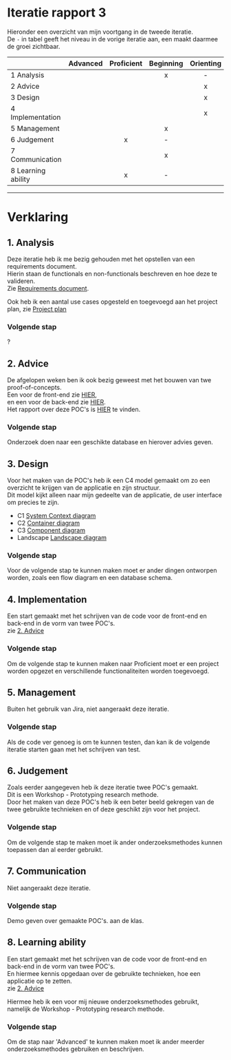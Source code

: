 # Iteratie rapport 3

Hieronder een overzicht van mijn voortgang in de tweede iteratie.\
De `-` in tabel geeft het niveau in de vorige iteratie aan, een maakt daarmee de groei zichtbaar.

|                    | Advanced | Proficient | Beginning | Orienting | Undefined |
|--------------------|:--------:|:----------:|:---------:|:---------:|:---------:|
| 1 Analysis         |          |            |     x     |     -     |           |
| 2 Advice           |          |            |           |     x     |           |
| 3 Design           |          |            |           |     x     |     -     |
| 4 Implementation   |          |            |           |     x     |     -     |
| 5 Management       |          |            |     x     |           |           |
| 6 Judgement        |          |     x      |     -     |           |           |
| 7 Communication    |          |            |     x     |           |           |
| 8 Learning ability |          |     x      |     -     |           |           |

---
# Verklaring

## 1. Analysis
Deze iteratie heb ik me bezig gehouden met het opstellen van een requirements document.\
Hierin staan de functionals en non-functionals beschreven en hoe deze te valideren.\
Zie [Requirements document](https://github.com/S7HaMachineLearning/documentation/blob/main/S7HaMachineLearning/Onderzoeken/Bram/4.%20Requirements%20document.md).

Ook heb ik een aantal use cases opgesteld en toegevoegd aan het project plan, zie [Project plan](https://github.com/S7HaMachineLearning/documentation#115-use-cases)
### Volgende stap
?

## 2. Advice
De afgelopen weken ben ik ook bezig geweest met het bouwen van twe proof-of-concepts.\
Een voor de front-end zie [HIER](https://github.com/S7HaMachineLearning/AA_frontend_poc),\
en een voor de back-end zie [HIER](https://github.com/S7HaMachineLearning/AA_backend_poc).\
Het rapport over deze POC's is [HIER](https://github.com/S7HaMachineLearning/documentation/blob/main/S7HaMachineLearning/Onderzoeken/Bram/5.%20Proof%20of%20concept%20-%20application.md) te vinden.
### Volgende stap
Onderzoek doen naar een geschikte database en hierover advies geven.

## 3. Design
Voor het maken van de POC's heb ik een C4 model gemaakt om zo een overzicht te krijgen van de applicatie en zijn structuur.\
Dit model kijkt alleen naar mijn gedeelte van de applicatie, de user interface om precies te zijn.
- C1 [System Context diagram](https://github.com/S7HaMachineLearning/documentation/blob/main/S7HaMachineLearning/Onderzoeken/Bram/Design/C4/c1.png)
- C2 [Container diagram](https://github.com/S7HaMachineLearning/documentation/blob/main/S7HaMachineLearning/Onderzoeken/Bram/Design/C4/c2.png)
- C3 [Component diagram](https://github.com/S7HaMachineLearning/documentation/blob/main/S7HaMachineLearning/Onderzoeken/Bram/Design/C4/c3.png)
- Landscape [Landscape diagram](https://github.com/S7HaMachineLearning/documentation/blob/main/S7HaMachineLearning/Onderzoeken/Bram/Design/SystemLandscape.png)

### Volgende stap
Voor de volgende stap te kunnen maken moet er ander dingen ontworpen worden, zoals een flow diagram en een database schema.

## 4. Implementation
Een start gemaakt met het schrijven van de code voor de front-end en back-end in de vorm van twee POC's.\
zie [2. Advice](#2.-Advice)
### Volgende stap
Om de volgende stap te kunnen maken naar Proficient moet er een project worden opgezet en verschillende functionaliteiten   worden toegevoegd.

## 5. Management
Buiten het gebruik van Jira, niet aangeraakt deze iteratie.
### Volgende stap
Als de code ver genoeg is om te kunnen testen, dan kan ik de volgende iteratie starten gaan met het schrijven van test.

## 6. Judgement
Zoals eerder aangegeven heb ik deze iteratie twee POC's gemaakt.\
Dit is een Workshop - Prototyping research methode.\
Door het maken van deze POC's heb ik een beter beeld gekregen van de twee gebruikte technieken en of deze geschikt zijn voor het project.
### Volgende stap
Om de volgende stap te maken moet ik ander onderzoeksmethodes kunnen toepassen dan al eerder gebruikt.

## 7. Communication
Niet aangeraakt deze iteratie.
### Volgende stap
Demo geven over gemaakte POC's. aan de klas.

## 8. Learning ability
Een start gemaakt met het schrijven van de code voor de front-end en back-end in de vorm van twee POC's.\
En hiermee kennis opgedaan over de gebruikte technieken, hoe een applicatie op te zetten.\
zie [2. Advice](#2.-Advice)

Hiermee heb ik een voor mij nieuwe onderzoeksmethodes gebruikt, namelijk de Workshop - Prototyping research methode.
### Volgende stap
Om de stap naar 'Advanced' te kunnen maken moet ik ander meerder onderzoeksmethodes gebruiken en beschrijven.